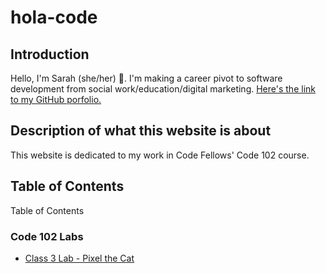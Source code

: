 # hola-code

## Introduction
Hello, I'm Sarah (she/her) 👋. I'm making a career pivot to software development from social work/education/digital marketing.
[Here's the link to my GitHub porfolio.](https://github.com/s-glass)

## Description of what this website is about
This website is dedicated to my work in Code Fellows' Code 102 course.

## Table of Contents

 Table of Contents

### Code 102 Labs

* [Class 3 Lab - Pixel the Cat](https://s-glass.github.io/reading-notes/class1notes)
